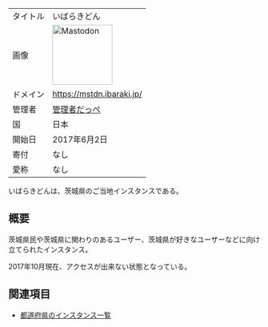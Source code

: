 <div>

|          |                                                                                                                                                                                                                                                                                                        |
|----------|--------------------------------------------------------------------------------------------------------------------------------------------------------------------------------------------------------------------------------------------------------------------------------------------------------|
| タイトル | いばらきどん                                                                                                                                                                                                                                                                                           |
| 画像     | [<img src="/images/thumb/0/00/Mastodon_logo.png/120px-Mastodon_logo.png" srcset="/images/thumb/0/00/Mastodon_logo.png/180px-Mastodon_logo.png 1.5x, /images/0/00/Mastodon_logo.png 2x" width="120" height="120" alt="Mastodon" />](/%E3%83%95%E3%82%A1%E3%82%A4%E3%83%AB:Mastodon_logo.png "Mastodon") |
| ドメイン | <a href="https://mstdn.ibaraki.jp/" rel="nofollow">https://mstdn.ibaraki.jp/</a>                                                                                                                                                                                                                       |
| 管理者   | <a href="https://mstdn.ibaraki.jp/@kanrisha" rel="nofollow">管理者だっぺ</a>                                                                                                                                                                                                                           |
| 国       | 日本                                                                                                                                                                                                                                                                                                   |
| 開始日   | 2017年6月2日                                                                                                                                                                                                                                                                                           |
| 寄付     | なし                                                                                                                                                                                                                                                                                                   |
| 愛称     | なし                                                                                                                                                                                                                                                                                                   |

いばらきどんは、茨城県のご当地インスタンスである。

## 概要

茨城県民や茨城県に関わりのあるユーザー、茨城県が好きなユーザーなどに向け立てられたインスタンス。

2017年10月現在、アクセスが出来ない状態となっている。

## 関連項目

-   [都道府県のインスタンス一覧](/%E9%83%BD%E9%81%93%E5%BA%9C%E7%9C%8C%E3%81%AE%E3%82%A4%E3%83%B3%E3%82%B9%E3%82%BF%E3%83%B3%E3%82%B9%E4%B8%80%E8%A6%A7 "都道府県のインスタンス一覧")

</div>
